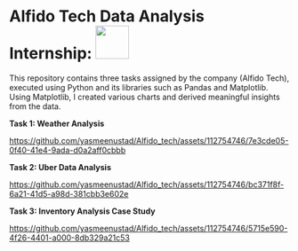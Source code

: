# Alfido Tech Data Analysis Internship: <img src="https://github.com/yasmeenustad/Intern_Career/assets/112754746/4c4c8344-ce22-453b-baba-8384cfb4b909"  width="60" height="60">

This repository contains three tasks assigned by the company (Alfido Tech), executed using Python and its libraries such as Pandas and Matplotlib. Using Matplotlib, I created various charts and derived meaningful insights from the data.

**Task 1: Weather Analysis**

https://github.com/yasmeenustad/Alfido_tech/assets/112754746/7e3cde05-0f40-41e4-9ada-d0a2aff0cbbb

**Task 2: Uber Data Analysis**

https://github.com/yasmeenustad/Alfido_tech/assets/112754746/bc371f8f-6a21-41d5-a98d-381cbb3e602e

**Task 3: Inventory Analysis Case Study**

https://github.com/yasmeenustad/Alfido_tech/assets/112754746/5715e590-4f26-4401-a000-8db329a21c53


